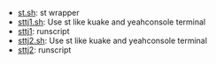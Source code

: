 * [st.sh](https://gist.github.com/01aeb21b7deed572e2f9#file-st-sh): st wrapper
* [sttj1.sh](https://gist.github.com/01aeb21b7deed572e2f9#file-sttj1-sh): Use st like kuake and yeahconsole terminal
* [sttj1](https://gist.github.com/01aeb21b7deed572e2f9#file-sttj1): runscript
* [sttj2.sh](https://gist.github.com/01aeb21b7deed572e2f9#file-sttj2-sh): Use st like kuake and yeahconsole terminal
* [sttj2](https://gist.github.com/01aeb21b7deed572e2f9#file-sttj2): runscript
